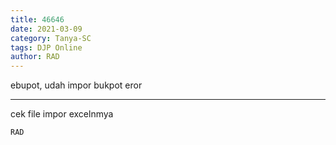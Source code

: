 ```yaml
---
title: 46646
date: 2021-03-09
category: Tanya-SC
tags: DJP Online
author: RAD
---
```


ebupot, udah impor bukpot eror

---

cek file impor excelnmya

`RAD`
